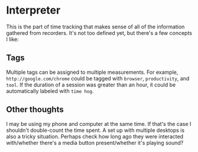 # Interpreter
This is the part of time tracking that makes sense of all of the information gathered from recorders. It's not too defined yet,
but there's a few concepts I like:

## Tags
Multiple tags can be assigned to multiple measurements. For example, `http://google.com/chrome` could be tagged with `browser`,
`productivity`, and `tool`. If the duration of a session was greater than an hour, it could be automatically labeled with `time hog`.

## Other thoughts
I may be using my phone and computer at the same time. If that's the case I shouldn't double-count the time spent. 
A set up with multiple desktops is also a tricky situation. Perhaps check how long ago they were interacted with/whether there's a media
button present/whether it's playing sound?